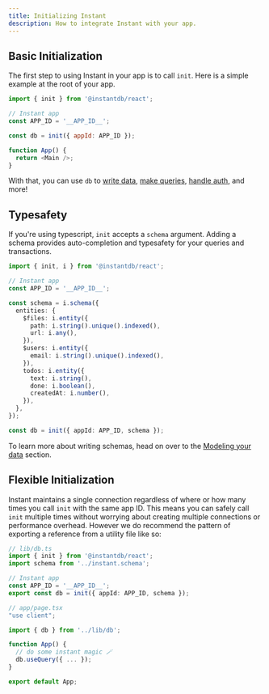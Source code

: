 ```yaml
---
title: Initializing Instant
description: How to integrate Instant with your app.
---
```


## Basic Initialization

The first step to using Instant in your app is to call `init`. Here is a simple
example at the root of your app.

```javascript
import { init } from '@instantdb/react';

// Instant app
const APP_ID = '__APP_ID__';

const db = init({ appId: APP_ID });

function App() {
  return <Main />;
}
```

With that, you can use `db` to [write data](/docs/instaml), [make queries](/docs/instaql), [handle auth](/docs/auth), and more!

## Typesafety

If you're using typescript, `init` accepts a `schema` argument. Adding a schema provides auto-completion and typesafety for your queries and transactions.

```typescript
import { init, i } from '@instantdb/react';

// Instant app
const APP_ID = '__APP_ID__';

const schema = i.schema({
  entities: {
    $files: i.entity({
      path: i.string().unique().indexed(),
      url: i.any(),
    }),
    $users: i.entity({
      email: i.string().unique().indexed(),
    }),
    todos: i.entity({
      text: i.string(),
      done: i.boolean(),
      createdAt: i.number(),
    }),
  },
});

const db = init({ appId: APP_ID, schema });
```

To learn more about writing schemas, head on over to the [Modeling your data](/docs/modeling-data) section.

## Flexible Initialization

Instant maintains a single connection regardless of where or how many times you
call `init` with the same app ID. This means you can safely call `init` multiple
times without worrying about creating multiple connections or
performance overhead. However we do recommend the pattern of exporting a
reference from a utility file like so:

```typescript
// lib/db.ts
import { init } from '@instantdb/react';
import schema from '../instant.schema';

// Instant app
const APP_ID = '__APP_ID__';
export const db = init({ appId: APP_ID, schema });

// app/page.tsx
"use client";

import { db } from '../lib/db';

function App() {
  // do some instant magic 🪄
  db.useQuery({ ... });
}

export default App;
```
